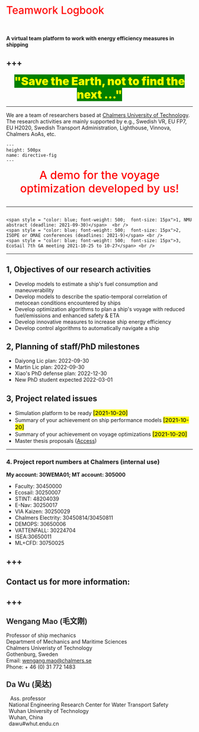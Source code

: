 # <span style = "color:red; font-weight: 500">Teamwork Logbook</span>
<br />

**A virtual team platform to work with energy efficiency measures in shipping**

+++
---


<center><span style = "background: green; color: yellow; font-weight: 1000; font-size: 30px; align: center"> "Save the Earth, not to find the next ..." </span></center>


---

We are a team of researchers based at [Chalmers University of Technology](https://www.chalmers.se/en/departments/m2/Pages/default.aspx). 
The research activities are mainly supported by e.g., Swedish VR, EU FP7, EU H2020, Swedish Transport Administration, Lighthouse, Vinnova, Chalmers AoAs, etc.

```{figure} ./images/3dda_voyplan.gif
---
height: 500px
name: directive-fig
---
```
<center><span style = "color: red; font-weight: 500;  font-size: 30px">A demo for the voyage optimization developed by us!</span></center>  <br />



---

```{admonition} <span style = "color:red; font-weight: 500; font-size: 20px"> Common issues in the upcoming month</span>

<span style = "color: blue; font-weight: 500;  font-size: 15px">1, NMU abstract (deadline: 2021-09-30)</span>  <br />
<span style = "color: blue; font-weight: 500;  font-size: 15px">2, ISOPE or OMAE conferences (deadlines: 2021-9)</span> <br />
<span style = "color: blue; font-weight: 500;  font-size: 15px">3, EcoSail 7th GA meeting 2021-10-25 to 10-27</span> <br />

```
***

##  1, Objectives of our research activities
- Develop models to estimate a ship's fuel consumption and maneuverability
- Develop models to describe the spatio-temporal correlation of metocean conditions encountered by ships
- Develop optimization algorithms to plan a ship's voyage with reduced fuel/emissions and enhanced safety & ETA
- Develop innovative measures to increase ship energy efficiency
- Develop control algorithms to automatically navigate a ship

## 2, Planning of staff/PhD milestones

* Daiyong Lic plan: 2022-09-30
* Martin Lic plan: 2022-09-30
* Xiao's PhD defense plan: 2022-12-30 
* New PhD student expected 2022-03-01

## 3, Project related issues

* Simulation platform to be ready <span style = "background: yellow; font-size: 15px; font-weight:500"> [2021-10-20]</span> 
* Summary of your achievement on ship performance models <span style = "background: yellow; font-size: 15px; font-weight:500"> [2021-10-20]</span> 
* Summary of your achievement on voyage optimizations <span style = "background: yellow; font-size: 15px; font-weight:500"> [2021-10-20]</span> 
* Master thesis proposals ([Access](http://www.chalmers.se/en/departments/m2/education/master/Pages/examensarbete-p%c3%a5-mastersniva.aspx))


---

### 4. Project report numbers at Chalmers (internal use)
**My account: 30WEMA01;  MT account: 305000**
- Faculty: 30450000
- Ecosail: 30250007
- STINT: 48204039
- E-Nav: 30250017
- VIA Kaizen: 30250029
- Chalmers Electrity: 30450814/30450811
- DEMOPS: 30650006
- VATTENFALL: 30224704
- ISEA:30650011
- ML+CFD: 30750025 

+++
---

## Contact us for more information:

+++
---

### <span style = "font-weight: 600; font-size: 20px">Wengang Mao (毛文刚)</span>

Professor of ship mechanics <br />
Department of Mechanics and Maritime Sciences <br />
Chalmers Univeristy of Technology <br />
Gothenburg, Sweden <br />
Email: wengang.mao@chalmers.se <br />
Phone: + 46 (0) 31 772 1483 <br />

### <span style = "font-weight: 600; font-size: 20px">Da Wu (吴达) </span>

<head> 
    <script defer src="https://use.fontawesome.com/releases/v5.0.13/js/all.js"></script> 
    <script defer src="https://use.fontawesome.com/releases/v5.0.13/js/v4-shims.js"></script> 
</head> 
<link rel="stylesheet" href="https://use.fontawesome.com/releases/v5.0.13/css/all.css">
<i class="fas fa-user-graduate"></i>&ensp;&nbsp;Ass. professor <br />
<i class="fas fa-chalkboard-teacher"></i>&ensp;National Engineering Research Center for Water Transport Safety <br />
<i class="fas fa-graduation-cap"></i>&ensp;Wuhan University of Technology <br />
<i class="fas fa-map"></i>&ensp;Wuhan, China  <br />
<i class="fas fa-shipping-fast"></i>&ensp;dawu#whut.endu.cn

